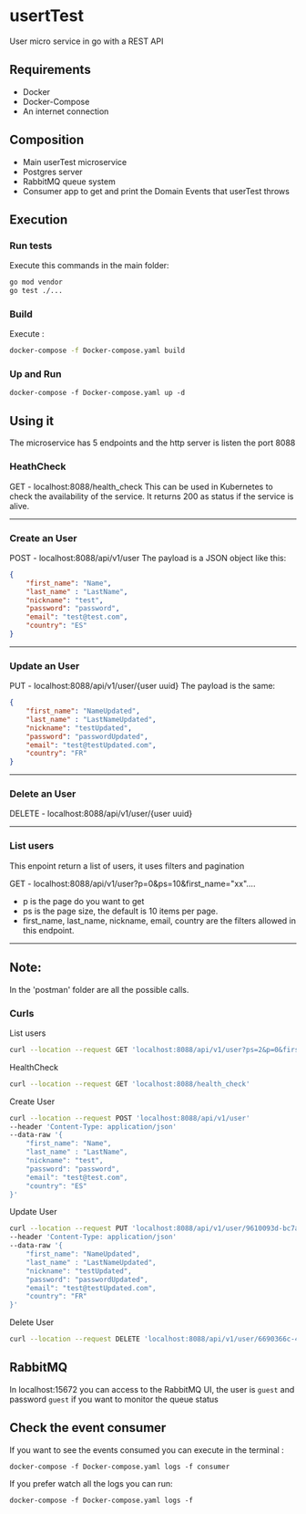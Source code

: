 # usertTest
User micro service in go with a REST API

## Requirements
- Docker
- Docker-Compose
- An internet connection

## Composition
- Main userTest microservice
- Postgres server
- RabbitMQ queue system
- Consumer app to get and print the Domain Events that userTest throws

## Execution
### Run tests
Execute this commands in the main folder:
```bash
go mod vendor
go test ./...
```

### Build
Execute :
```bash
docker-compose -f Docker-compose.yaml build
```
### Up and Run
```
docker-compose -f Docker-compose.yaml up -d
```

## Using it
The microservice has 5 endpoints and the http server is listen the port 8088

### HeathCheck
GET - localhost:8088/health_check
This can be used in Kubernetes to check the availability of the service.
It returns 200 as status if the service is alive.

---
### Create an User
POST - localhost:8088/api/v1/user
The payload is a JSON object like this:
```JSON
{
    "first_name": "Name",
    "last_name" : "LastName",
    "nickname": "test",
    "password": "password",
    "email": "test@test.com",
    "country": "ES"
}
```
---
### Update an User
PUT - localhost:8088/api/v1/user/{user uuid}
The payload is the same:
```JSON
{
    "first_name": "NameUpdated",
    "last_name" : "LastNameUpdated",
    "nickname": "testUpdated",
    "password": "passwordUpdated",
    "email": "test@testUpdated.com",
    "country": "FR"
}
```
---
### Delete an User
DELETE - localhost:8088/api/v1/user/{user uuid}

---
### List users
This enpoint return a list of users, it uses filters and pagination

GET - localhost:8088/api/v1/user?p=0&ps=10&first_name="xx"....
- p is the page do you want to get
- ps is the page size, the default is 10 items per page.
- first_name, last_name, nickname, email, country are the filters allowed in this endpoint.
---
## Note:
In the 'postman' folder are all the possible calls.

### Curls
List users
```bash
curl --location --request GET 'localhost:8088/api/v1/user?ps=2&p=0&first_name=NameUpdated&nickname=testUpdated&country=FR'
```

HealthCheck
```bash
curl --location --request GET 'localhost:8088/health_check'
```

Create User
```bash
curl --location --request POST 'localhost:8088/api/v1/user' 
--header 'Content-Type: application/json' 
--data-raw '{
    "first_name": "Name",
    "last_name" : "LastName",
    "nickname": "test",
    "password": "password",
    "email": "test@test.com",
    "country": "ES"
}'
```

Update User
```bash
curl --location --request PUT 'localhost:8088/api/v1/user/9610093d-bc7a-4ab5-bbd6-55f97df3df8f' 
--header 'Content-Type: application/json' 
--data-raw '{
    "first_name": "NameUpdated",
    "last_name" : "LastNameUpdated",
    "nickname": "testUpdated",
    "password": "passwordUpdated",
    "email": "test@testUpdated.com",
    "country": "FR"
}'
```

Delete User
```bash
curl --location --request DELETE 'localhost:8088/api/v1/user/6690366c-4d16-4569-82ca-b9a436bef152'
```

## RabbitMQ
In localhost:15672 you can access to the RabbitMQ UI, the user is `guest` and password `guest` if you want to monitor the queue status

## Check the event consumer
If you want to see the events consumed you can execute in the terminal :
```
docker-compose -f Docker-compose.yaml logs -f consumer
```

If you prefer watch all the logs you can run:
```
docker-compose -f Docker-compose.yaml logs -f
```
